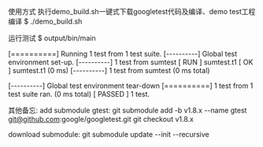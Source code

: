 使用方式
执行demo_build.sh一键式下载googletest代码及编译、demo test工程编译
$ ./demo_build.sh

运行测试
$ output/bin/main


[==========] Running 1 test from 1 test suite.
[----------] Global test environment set-up.
[----------] 1 test from sumtest
[ RUN      ] sumtest.t1
[       OK ] sumtest.t1 (0 ms)
[----------] 1 test from sumtest (0 ms total)

[----------] Global test environment tear-down
[==========] 1 test from 1 test suite ran. (0 ms total)
[  PASSED  ] 1 test.




其他备忘:
add submodule gtest:
git submodule add -b v1.8.x --name gtest git@github.com:google/googletest.git
git checkout v1.8.x

download submodule:
git submodule update --init --recursive
